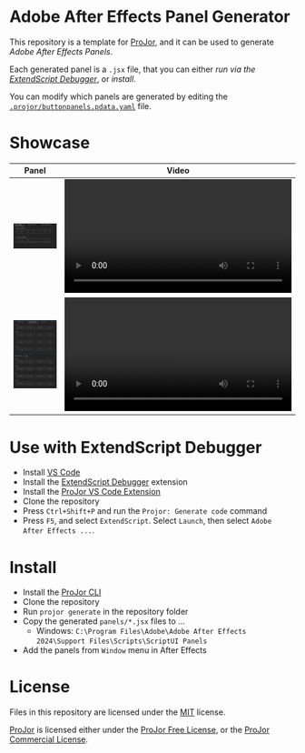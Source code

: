 # Adobe After Effects Panel Generator

This repository is a template for [ProJor](https://projor.io), and it can be used to generate _Adobe After Effects Panels_.

Each generated panel is a `.jsx` file, that you can either _run via the [ExtendScript Debugger](https://marketplace.visualstudio.com/items?itemName=Adobe.extendscript-debug)_, or _install_.

You can modify which panels are generated by editing the [`.projor/buttonpanels.pdata.yaml`](.projor/buttonpanels.pdata.yaml) file.

# Showcase

| Panel | Video |
| --- | --- |
| ![Quick Fade Panel](showcase/Demo_QuickFade.png) | <video src="showcase/Demo_QuickFade.mp4" controls width="400"></video> |
| ![Quick Move Panel](showcase/Demo_QuickMove.png) | <video src="showcase/Demo_QuickMove.mp4" controls width="400"></video> |

# Use with ExtendScript Debugger

* Install [VS Code](https://code.visualstudio.com/)
* Install the [ExtendScript Debugger](https://marketplace.visualstudio.com/items?itemName=Adobe.extendscript-debug) extension
* Install the [ProJor VS Code Extension](https://download.projor.io)
* Clone the repository
* Press `Ctrl+Shift+P` and run the `Projor: Generate code` command
* Press `F5`, and select `ExtendScript`. Select `Launch`, then select `Adobe After Effects ...`.

# Install

* Install the [ProJor CLI](https://download.projor.io)
* Clone the repository
* Run `projor generate` in the repository folder
* Copy the generated `panels/*.jsx` files to ...
    * Windows: `C:\Program Files\Adobe\Adobe After Effects 2024\Support Files\Scripts\ScriptUI Panels`
* Add the panels from `Window` menu in After Effects

# License

Files in this repository are licensed under the [MIT](LICENSE.md) license.

[ProJor](https://projor.io) is licensed either under the [ProJor Free License](https://license.projor.io), or the [ProJor Commercial License](https://license.projor.io/commercial).